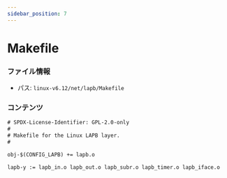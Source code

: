 ```yaml
---
sidebar_position: 7
---
```

# Makefile

### ファイル情報

- パス: `linux-v6.12/net/lapb/Makefile`

### コンテンツ

```txt
# SPDX-License-Identifier: GPL-2.0-only
#
# Makefile for the Linux LAPB layer.
#

obj-$(CONFIG_LAPB) += lapb.o

lapb-y := lapb_in.o lapb_out.o lapb_subr.o lapb_timer.o lapb_iface.o

```
